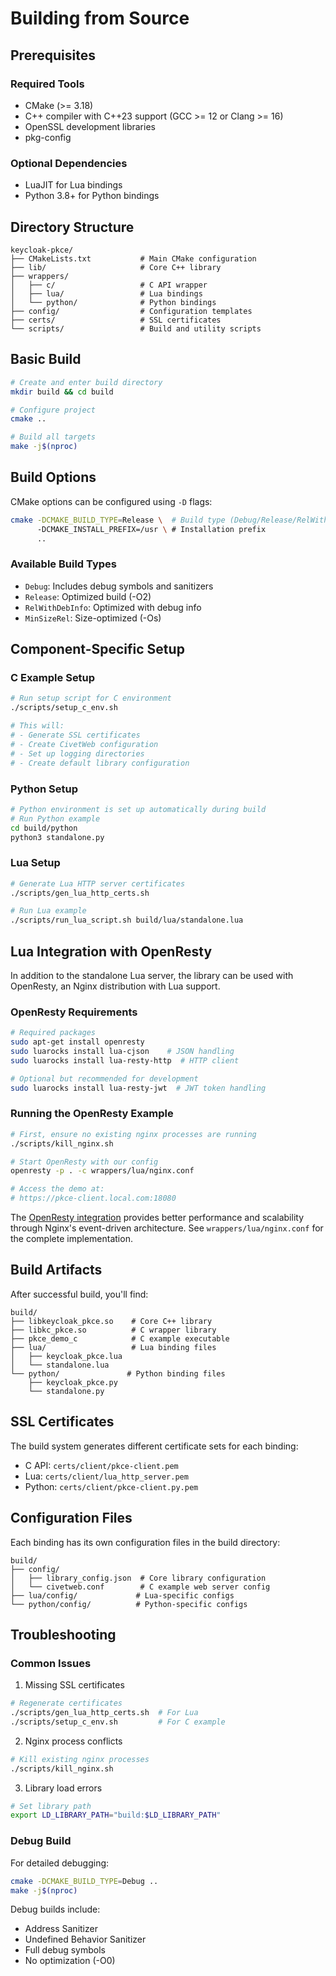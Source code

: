# Building from Source

## Prerequisites

### Required Tools
- CMake (>= 3.18)
- C++ compiler with C++23 support (GCC >= 12 or Clang >= 16)
- OpenSSL development libraries
- pkg-config

### Optional Dependencies
- LuaJIT for Lua bindings
- Python 3.8+ for Python bindings

## Directory Structure

```plaintext
keycloak-pkce/
├── CMakeLists.txt           # Main CMake configuration
├── lib/                     # Core C++ library
├── wrappers/
│   ├── c/                   # C API wrapper
│   ├── lua/                 # Lua bindings
│   └── python/              # Python bindings
├── config/                  # Configuration templates
├── certs/                   # SSL certificates
└── scripts/                 # Build and utility scripts
```

## Basic Build

```bash
# Create and enter build directory
mkdir build && cd build

# Configure project
cmake ..

# Build all targets
make -j$(nproc)
```

## Build Options

CMake options can be configured using `-D` flags:

```bash
cmake -DCMAKE_BUILD_TYPE=Release \  # Build type (Debug/Release/RelWithDebInfo/MinSizeRel)
      -DCMAKE_INSTALL_PREFIX=/usr \ # Installation prefix
      ..
```

### Available Build Types
- `Debug`: Includes debug symbols and sanitizers
- `Release`: Optimized build (-O2)
- `RelWithDebInfo`: Optimized with debug info
- `MinSizeRel`: Size-optimized (-Os)

## Component-Specific Setup

### C Example Setup
```bash
# Run setup script for C environment
./scripts/setup_c_env.sh

# This will:
# - Generate SSL certificates
# - Create CivetWeb configuration
# - Set up logging directories
# - Create default library configuration
```

### Python Setup
```bash
# Python environment is set up automatically during build
# Run Python example
cd build/python
python3 standalone.py
```

### Lua Setup
```bash
# Generate Lua HTTP server certificates
./scripts/gen_lua_http_certs.sh

# Run Lua example
./scripts/run_lua_script.sh build/lua/standalone.lua
```

## Lua Integration with OpenResty

In addition to the standalone Lua server, the library can be used with OpenResty, an Nginx distribution with Lua support.

### OpenResty Requirements
```bash
# Required packages
sudo apt-get install openresty
sudo luarocks install lua-cjson    # JSON handling
sudo luarocks install lua-resty-http  # HTTP client

# Optional but recommended for development
sudo luarocks install lua-resty-jwt  # JWT token handling
```

### Running the OpenResty Example
```bash
# First, ensure no existing nginx processes are running
./scripts/kill_nginx.sh

# Start OpenResty with our config
openresty -p . -c wrappers/lua/nginx.conf

# Access the demo at:
# https://pkce-client.local.com:18080
```

The [OpenResty integration](./lua_openresty.md) provides better performance and scalability through Nginx's event-driven architecture. See `wrappers/lua/nginx.conf` for the complete implementation.

## Build Artifacts

After successful build, you'll find:

```plaintext
build/
├── libkeycloak_pkce.so    # Core C++ library
├── libkc_pkce.so          # C wrapper library
├── pkce_demo_c            # C example executable
├── lua/                   # Lua binding files
│   ├── keycloak_pkce.lua
│   └── standalone.lua
└── python/               # Python binding files
    ├── keycloak_pkce.py
    └── standalone.py
```

## SSL Certificates

The build system generates different certificate sets for each binding:
- C API: `certs/client/pkce-client.pem`
- Lua: `certs/client/lua_http_server.pem`
- Python: `certs/client/pkce-client.py.pem`

## Configuration Files

Each binding has its own configuration files in the build directory:
```plaintext
build/
├── config/
│   ├── library_config.json  # Core library configuration
│   └── civetweb.conf        # C example web server config
├── lua/config/             # Lua-specific configs
└── python/config/          # Python-specific configs
```

## Troubleshooting

### Common Issues

1. Missing SSL certificates
```bash
# Regenerate certificates
./scripts/gen_lua_http_certs.sh  # For Lua
./scripts/setup_c_env.sh         # For C example
```

2. Nginx process conflicts
```bash
# Kill existing nginx processes
./scripts/kill_nginx.sh
```

3. Library load errors
```bash
# Set library path
export LD_LIBRARY_PATH="build:$LD_LIBRARY_PATH"
```

### Debug Build
For detailed debugging:
```bash
cmake -DCMAKE_BUILD_TYPE=Debug ..
make -j$(nproc)
```
Debug builds include:
- Address Sanitizer
- Undefined Behavior Sanitizer
- Full debug symbols
- No optimization (-O0)
